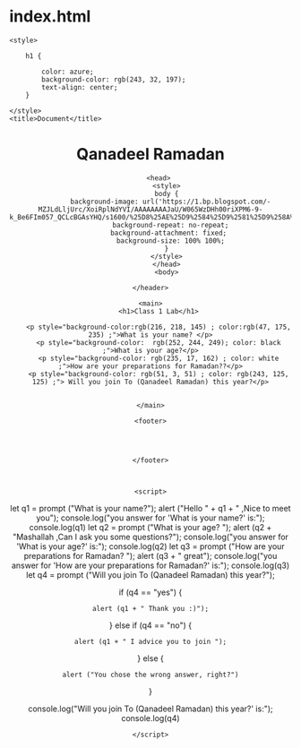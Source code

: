 # index.html
<!DOCTYPE html>
<html lang="en">
<head>
    <meta charset="UTF-8">
    <meta http-equiv="X-UA-Compatible" content="IE=edge">
    <meta name="viewport" content="width=device-width, initial-scale=1.0">
    <link rel="stylesheet" href="css/style.css">
    
    <style>

        h1 {

            color: azure;
            background-color: rgb(243, 32, 197);
            text-align: center;
        }

    </style>
    <title>Document</title>
</head>
<body>
    <header>
        <h1>Qanadeel Ramadan</h1>
        
        <head>
            <style>
            body {
              background-image: url('https://1.bp.blogspot.com/-MZJLdLljUrc/XoiRplNdYVI/AAAAAAAAJaU/W065WzDHh00riXPM6-9-k_Be6FIm057_QCLcBGAsYHQ/s1600/%25D8%25AE%25D9%2584%25D9%2581%25D9%258A%25D8%25A7%25D8%25AA%2B%25D8%25B1%25D9%2585%25D8%25B6%25D8%25A7%25D9%2586%2B%25284%2529.jpg');
              background-repeat: no-repeat;
              background-attachment: fixed; 
              background-size: 100% 100%;
            }
            </style>
            </head>
            <body>

    </header>

    <main>
        <h1>Class 1 Lab</h1>

        <p style="background-color:rgb(216, 218, 145) ; color:rgb(47, 175, 235) ;">What is your name? </p>
        <p style="background-color:  rgb(252, 244, 249); color: black ;">What is your age?</p>
        <p style="background-color: rgb(235, 17, 162) ; color: white ;">How are your preparations for Ramadan??</p>
        <p style="background-color: rgb(51, 3, 51) ; color: rgb(243, 125, 125) ;"> Will you join To (Qanadeel Ramadan) this year?</p>


    </main>

    <footer>




    </footer>
    
 

    <script>

let q1 = prompt ("What is your name?");
alert ("Hello " + q1 + " ,Nice to meet you");
console.log("you answer for 'What is your name?' is:");
console.log(q1)
let q2 = prompt ("What is your age? ");
alert (q2 + "Mashallah ,Can I ask you some questions?");
console.log("you answer for 'What is your age?' is:");
console.log(q2)
let q3 = prompt ("How are your preparations for Ramadan? ");
alert (q3 + " great");
console.log("you answer for 'How are your preparations for Ramadan?' is:");
console.log(q3)
let q4 = prompt ("Will you join To (Qanadeel Ramadan) this year?");

if (q4 == "yes") {

    alert (q1 + " Thank you :)");


} else if (q4 == "no") {

    alert (q1 + " I advice you to join ");
} else {

    alert ("You chose the wrong answer, right?")
}

console.log("Will you join To (Qanadeel Ramadan) this year?' is:");
console.log(q4)


    </script>
</body>
</html>
